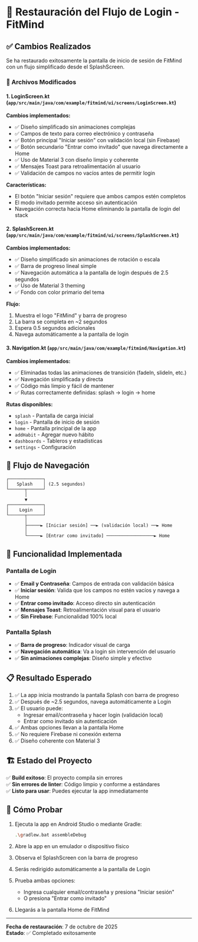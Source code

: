 # 🔐 Restauración del Flujo de Login - FitMind

## ✅ Cambios Realizados

Se ha restaurado exitosamente la pantalla de inicio de sesión de FitMind con un flujo simplificado desde el SplashScreen.

### 📁 Archivos Modificados

#### 1. **LoginScreen.kt** (`app/src/main/java/com/example/fitmind/ui/screens/LoginScreen.kt`)

**Cambios implementados:**
- ✅ Diseño simplificado sin animaciones complejas
- ✅ Campos de texto para correo electrónico y contraseña
- ✅ Botón principal "Iniciar sesión" con validación local (sin Firebase)
- ✅ Botón secundario "Entrar como invitado" que navega directamente a Home
- ✅ Uso de Material 3 con diseño limpio y coherente
- ✅ Mensajes Toast para retroalimentación al usuario
- ✅ Validación de campos no vacíos antes de permitir login

**Características:**
- El botón "Iniciar sesión" requiere que ambos campos estén completos
- El modo invitado permite acceso sin autenticación
- Navegación correcta hacia Home eliminando la pantalla de login del stack

#### 2. **SplashScreen.kt** (`app/src/main/java/com/example/fitmind/ui/screens/SplashScreen.kt`)

**Cambios implementados:**
- ✅ Diseño simplificado sin animaciones de rotación o escala
- ✅ Barra de progreso lineal simple
- ✅ Navegación automática a la pantalla de login después de 2.5 segundos
- ✅ Uso de Material 3 theming
- ✅ Fondo con color primario del tema

**Flujo:**
1. Muestra el logo "FitMind" y barra de progreso
2. La barra se completa en ~2 segundos
3. Espera 0.5 segundos adicionales
4. Navega automáticamente a la pantalla de login

#### 3. **Navigation.kt** (`app/src/main/java/com/example/fitmind/Navigation.kt`)

**Cambios implementados:**
- ✅ Eliminadas todas las animaciones de transición (fadeIn, slideIn, etc.)
- ✅ Navegación simplificada y directa
- ✅ Código más limpio y fácil de mantener
- ✅ Rutas correctamente definidas: splash → login → home

**Rutas disponibles:**
- `splash` - Pantalla de carga inicial
- `login` - Pantalla de inicio de sesión
- `home` - Pantalla principal de la app
- `addHabit` - Agregar nuevo hábito
- `dashboards` - Tableros y estadísticas
- `settings` - Configuración

## 🎯 Flujo de Navegación

```
┌─────────────┐
│   Splash    │ (2.5 segundos)
└──────┬──────┘
       │
       ▼
┌─────────────┐
│    Login    │
└──────┬──────┘
       │
       ├─────► [Iniciar sesión] ──► (validación local) ──► Home
       │
       └─────► [Entrar como invitado] ──────────────────► Home
```

## 🧪 Funcionalidad Implementada

### Pantalla de Login
- ✅ **Email y Contraseña**: Campos de entrada con validación básica
- ✅ **Iniciar sesión**: Valida que los campos no estén vacíos y navega a Home
- ✅ **Entrar como invitado**: Acceso directo sin autenticación
- ✅ **Mensajes Toast**: Retroalimentación visual para el usuario
- ✅ **Sin Firebase**: Funcionalidad 100% local

### Pantalla Splash
- ✅ **Barra de progreso**: Indicador visual de carga
- ✅ **Navegación automática**: Va a login sin intervención del usuario
- ✅ **Sin animaciones complejas**: Diseño simple y efectivo

## 📋 Resultado Esperado

1. ✅ La app inicia mostrando la pantalla Splash con barra de progreso
2. ✅ Después de ~2.5 segundos, navega automáticamente a Login
3. ✅ El usuario puede:
   - Ingresar email/contraseña y hacer login (validación local)
   - Entrar como invitado sin autenticación
4. ✅ Ambas opciones llevan a la pantalla Home
5. ✅ No requiere Firebase ni conexión externa
6. ✅ Diseño coherente con Material 3

## 🏗️ Estado del Proyecto

✅ **Build exitoso**: El proyecto compila sin errores  
✅ **Sin errores de linter**: Código limpio y conforme a estándares  
✅ **Listo para usar**: Puedes ejecutar la app inmediatamente

## 🚀 Cómo Probar

1. Ejecuta la app en Android Studio o mediante Gradle:
   ```bash
   .\gradlew.bat assembleDebug
   ```

2. Abre la app en un emulador o dispositivo físico

3. Observa el SplashScreen con la barra de progreso

4. Serás redirigido automáticamente a la pantalla de Login

5. Prueba ambas opciones:
   - Ingresa cualquier email/contraseña y presiona "Iniciar sesión"
   - O presiona "Entrar como invitado"

6. Llegarás a la pantalla Home de FitMind

---

**Fecha de restauración**: 7 de octubre de 2025  
**Estado**: ✅ Completado exitosamente

